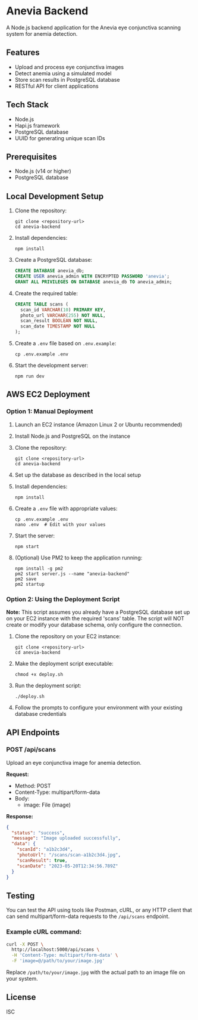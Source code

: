 # Anevia Backend

A Node.js backend application for the Anevia eye conjunctiva scanning system for anemia detection.

## Features

- Upload and process eye conjunctiva images
- Detect anemia using a simulated model
- Store scan results in PostgreSQL database
- RESTful API for client applications

## Tech Stack

- Node.js
- Hapi.js framework
- PostgreSQL database
- UUID for generating unique scan IDs

## Prerequisites

- Node.js (v14 or higher)
- PostgreSQL database

## Local Development Setup

1. Clone the repository:
   ```
   git clone <repository-url>
   cd anevia-backend
   ```

2. Install dependencies:
   ```
   npm install
   ```

3. Create a PostgreSQL database:
   ```sql
   CREATE DATABASE anevia_db;
   CREATE USER anevia_admin WITH ENCRYPTED PASSWORD 'anevia';
   GRANT ALL PRIVILEGES ON DATABASE anevia_db TO anevia_admin;
   ```

4. Create the required table:
   ```sql
   CREATE TABLE scans (
     scan_id VARCHAR(10) PRIMARY KEY,
     photo_url VARCHAR(255) NOT NULL,
     scan_result BOOLEAN NOT NULL,
     scan_date TIMESTAMP NOT NULL
   );
   ```

5. Create a `.env` file based on `.env.example`:
   ```
   cp .env.example .env
   ```

6. Start the development server:
   ```
   npm run dev
   ```

## AWS EC2 Deployment

### Option 1: Manual Deployment

1. Launch an EC2 instance (Amazon Linux 2 or Ubuntu recommended)

2. Install Node.js and PostgreSQL on the instance

3. Clone the repository:
   ```
   git clone <repository-url>
   cd anevia-backend
   ```

4. Set up the database as described in the local setup

5. Install dependencies:
   ```
   npm install
   ```

6. Create a `.env` file with appropriate values:
   ```
   cp .env.example .env
   nano .env  # Edit with your values
   ```

7. Start the server:
   ```
   npm start
   ```

8. (Optional) Use PM2 to keep the application running:
   ```
   npm install -g pm2
   pm2 start server.js --name "anevia-backend"
   pm2 save
   pm2 startup
   ```

### Option 2: Using the Deployment Script

**Note:** This script assumes you already have a PostgreSQL database set up on your EC2 instance with the required 'scans' table. The script will NOT create or modify your database schema, only configure the connection.

1. Clone the repository on your EC2 instance:
   ```
   git clone <repository-url>
   cd anevia-backend
   ```

2. Make the deployment script executable:
   ```
   chmod +x deploy.sh
   ```

3. Run the deployment script:
   ```
   ./deploy.sh
   ```

4. Follow the prompts to configure your environment with your existing database credentials

## API Endpoints

### POST /api/scans

Upload an eye conjunctiva image for anemia detection.

**Request:**
- Method: POST
- Content-Type: multipart/form-data
- Body:
  - image: File (image)

**Response:**
```json
{
  "status": "success",
  "message": "Image uploaded successfully",
  "data": {
    "scanId": "a1b2c3d4",
    "photoUrl": "/scans/scan-a1b2c3d4.jpg",
    "scanResult": true,
    "scanDate": "2023-05-20T12:34:56.789Z"
  }
}
```

## Testing

You can test the API using tools like Postman, cURL, or any HTTP client that can send multipart/form-data requests to the `/api/scans` endpoint.

### Example cURL command:

```bash
curl -X POST \
  http://localhost:5000/api/scans \
  -H 'Content-Type: multipart/form-data' \
  -F 'image=@/path/to/your/image.jpg'
```

Replace `/path/to/your/image.jpg` with the actual path to an image file on your system.

## License

ISC
